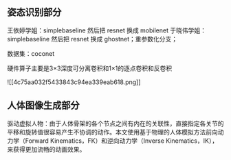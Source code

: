 ## 姿态识别部分

王依婷学姐：simplebaseline 然后把 resnet 换成 mobilenet
于晓伟学姐：simplebaseline 然后把 resnet 换成 ghostnet；重参数化分支；

数据集：coconet

硬件算子主要是3×3深度可分离卷积和1×1的逐点卷积和反卷积

![[4c75aa032f5433843c94ea339eab618.png]]



## 人体图像生成部分

驱动虚拟人物：由于人体骨架的各个节点之间有内在的关联性，直接指定各关节的平移和旋转值很容易产生不协调的动作。本文使用基于物理的人体模拟方法前向动力学（Forward Kinematics，FK）和逆向动力学（Inverse Kinematics，IK），来获得更加流畅的动画效果。